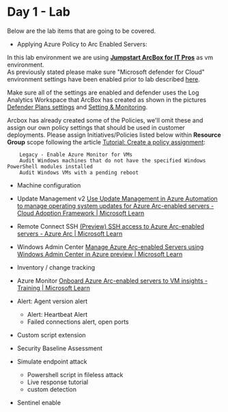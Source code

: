 # Day 1 - Lab

Below are the lab items that are going to be covered.

- Applying Azure Policy to Arc Enabled Servers:

 In this lab environment we are using [**Jumpstart ArcBox for IT Pros**](https://azurearcjumpstart.io/azure_jumpstart_arcbox/itpro) as vm environment.  
 As previously stated please make sure "Microsoft defender for Cloud" environment settings have been enabled prior to lab described [here](https://learn.microsoft.com/en-us/azure/defender-for-cloud/enable-enhanced-security). 

Make sure all of the settings are enabled and defender uses the Log Analytics Workspace that ArcBox has created as shown in the pictures
[Defender Plans settings](/Day1/pics/defender1.jpg) and [Setting & Monitoring](/Day1/pics/defender2.jpg).

Arcbox has already created some of the Policies, we'll omit these and assign our own policy settings that should be used in customer deployments.
Please assign Initiatives/Policies listed below within **Resource Group** scope following the article [Tutorial: Create a policy assignment](https://learn.microsoft.com/en-us/azure/azure-arc/servers/learn/tutorial-assign-policy-portal#create-a-policy-assignment):

        Legacy - Enable Azure Monitor for VMs
        Audit Windows machines that do not have the specified Windows PowerShell modules installed
        Audit Windows VMs with a pending reboot



- Machine configuration
- Update Management v2 [Use Update Management in Azure Automation to manage operating system updates for Azure Arc-enabled servers - Cloud Adoption Framework | Microsoft Learn](https://learn.microsoft.com/en-us/azure/cloud-adoption-framework/manage/hybrid/server/best-practices/arc-update-management)
- Remote  Connect SSH [(Preview) SSH access to Azure Arc-enabled servers - Azure Arc | Microsoft Learn](https://learn.microsoft.com/en-us/azure/azure-arc/servers/ssh-arc-overview?tabs=azure-cli)
- Windows Admin Center [Manage Azure Arc-enabled Servers using Windows Admin Center in Azure preview | Microsoft Learn](https://learn.microsoft.com/en-us/windows-server/manage/windows-admin-center/azure/manage-arc-hybrid-machines)
- Inventory / change tracking
- Azure Monitor [Onboard Azure Arc-enabled servers to VM insights - Training | Microsoft Learn](https://learn.microsoft.com/en-us/training/modules/monitor-azure-arc-enabled-servers/3-onboard-azure-arc-enabled-servers-to-vm-insights)
- Alert: Agent version alert
  - Alert: Heartbeat Alert
  - Failed connections alert, open ports
- Custom script extension

- Security Baseline Assessment
- Simulate endpoint attack
  - Powershell script in fileless attack
  - Live response tutorial
  - custom detection
- Sentinel enable
